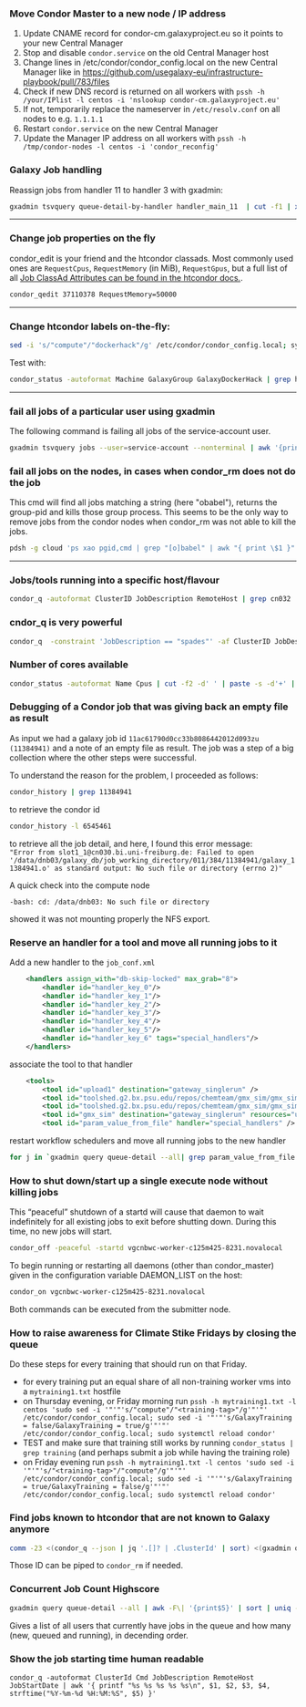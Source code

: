 ### Move Condor Master to a new node / IP address

1. Update CNAME record for condor-cm.galaxyproject.eu so it points to your new Central Manager
2. Stop and disable `condor.service` on the old Central Manager host
3. Change lines in /etc/condor/condor_config.local on the new Central Manager like in https://github.com/usegalaxy-eu/infrastructure-playbook/pull/783/files  
4. Check if new DNS record is returned on all workers with `pssh -h /your/IPlist -l centos -i 'nslookup condor-cm.galaxyproject.eu'`
5. If not, temporarily replace the nameserver in `/etc/resolv.conf` on all nodes to e.g. `1.1.1.1`
6. Restart `condor.service` on the new Central Manager
7. Update the Manager IP address on all workers with `pssh -h /tmp/condor-nodes -l centos -i 'condor_reconfig'`


### Galaxy Job handling 

Reassign jobs from handler 11 to handler 3 with gxadmin:

```bash
gxadmin tsvquery queue-detail-by-handler handler_main_11  | cut -f1 | xargs -I{} -n1 gxadmin mutate reassign-job-to-handler {} handler_main_3 --commit

```
------

### Change job properties on the fly

condor_edit is your friend and the htcondor classads. Most commonly used ones are `RequestCpus`, `RequestMemory` (in MiB), `RequestGpus`, but a full list of all [Job ClassAd Attributes can be found in the htcondor docs.](https://htcondor.readthedocs.io/en/latest/classad-attributes/job-classad-attributes.html).

```bash
condor_qedit 37110378 RequestMemory=50000
```

-----

### Change htcondor labels on-the-fly:

```bash
sed -i 's/"compute"/"dockerhack"/g' /etc/condor/condor_config.local; systemctl reload condor
```

Test with:

```bash
condor_status -autoformat Machine GalaxyGroup GalaxyDockerHack | grep hack | sort -u
```

-----

### fail all jobs of a particular user using gxadmin

The following command is failing all jobs of the service-account user.

```bash
gxadmin tsvquery jobs --user=service-account --nonterminal | awk '{print $1}' |  xargs -I {} -n 1 gxadmin mutate fail-job {} --commit 
```

### fail all jobs on the nodes, in cases when condor_rm does not do the job

This cmd will find all jobs matching a string (here "obabel"), returns the group-pid and kills those group process. This seems to be the only way
to remove jobs from the condor nodes when condor_rm was not able to kill the jobs.

```bash
pdsh -g cloud 'ps xao pgid,cmd | grep "[o]babel" | awk "{ print \$1 }" | xargs -I {} sudo kill -9 {}'
```

-----
### Jobs/tools running into a specific host/flavour

```bash
condor_q -autoformat ClusterID JobDescription RemoteHost | grep cn032
```

### cndor_q is very powerful

```bash
condor_q  -constraint 'JobDescription == "spades"' -af ClusterID JobDescription RemoteHost RequestMemory MemoryUsage HoldReason
```

### Number of cores available

```bash
condor_status -autoformat Name Cpus | cut -f2 -d' ' | paste -s -d'+' | bc
```

### Debugging of a Condor job that was giving back an empty file as result
As input we had a galaxy job id `11ac61790d0cc33b8086442012d093zu (11384941)` and a note of an empty file as result. The job was a step of a big collection where the other steps were successful.

To understand the reason for the problem, I proceeded as follows:

```bash
condor_history | grep 11384941
```
to retrieve the condor id

```bash
condor_history -l 6545461
```
to retrieve all the job detail, and here, I found this error message:  
`"Error from slot1_1@cn030.bi.uni-freiburg.de: Failed to open '/data/dnb03/galaxy_db/job_working_directory/011/384/11384941/galaxy_11384941.o' as standard output: No such file or directory (errno 2)"`

A quick check into the compute node
```[root@cn030 ~]# cd /data/dnb03
-bash: cd: /data/dnb03: No such file or directory
```
showed it was not mounting properly the NFS export.

### Reserve an handler for a tool and move all running jobs to it

Add a new handler to the `job_conf.xml`

```xml
	<handlers assign_with="db-skip-locked" max_grab="8">
		<handler id="handler_key_0"/>
		<handler id="handler_key_1"/>
		<handler id="handler_key_2"/>
		<handler id="handler_key_3"/>
		<handler id="handler_key_4"/>
		<handler id="handler_key_5"/>
		<handler id="handler_key_6" tags="special_handlers"/>
	</handlers>
```
associate the tool to that handler

```xml
	<tools>
		<tool id="upload1" destination="gateway_singlerun" />
		<tool id="toolshed.g2.bx.psu.edu/repos/chemteam/gmx_sim/gmx_sim/2020.4+galaxy0" destination="gateway_singlerun" resources="usegpu" />
		<tool id="toolshed.g2.bx.psu.edu/repos/chemteam/gmx_sim/gmx_sim/2019.1.5.1" destination="gateway_singlerun" resources="usegpu" />
		<tool id="gmx_sim" destination="gateway_singlerun" resources="usegpu" />
		<tool id="param_value_from_file" handler="special_handlers" />
```
restart workflow schedulers
and
move all running jobs to the new handler

```bash
for j in `gxadmin query queue-detail --all| grep param_value_from_file |grep -v handler_key_6 | cut -f2 -d'|' | paste -s -d ' '`; do gxadmin mutate reassign-job-to-handler $j handler_key_6 --commit;done
```

### How to shut down/start up a single execute node without killing jobs

This “peaceful” shutdown of a startd will cause that daemon to wait indefinitely for all existing jobs to exit before shutting down. During this time, no new jobs will start.
```bash
condor_off -peaceful -startd vgcnbwc-worker-c125m425-8231.novalocal
```

To begin running or restarting all daemons (other than condor_master) given in the configuration variable DAEMON_LIST on the host:
```bash
condor_on vgcnbwc-worker-c125m425-8231.novalocal
```

Both commands can be executed from the submitter node.

### How to raise awareness for Climate Stike Fridays by closing the queue
Do these steps for every training that should run on that Friday.
- for every training put an equal share of all non-training worker vms into a `mytraining1.txt` hostfile
- on Thursday evening, or Friday morning run `pssh -h mytraining1.txt -l centos 'sudo sed -i '"'"'s/"compute"/"<training-tag>"/g'"'"' /etc/condor/condor_config.local; sudo sed -i '"'"'s/GalaxyTraining = false/GalaxyTraining = true/g'"'"' /etc/condor/condor_config.local; sudo systemctl reload condor'`
- TEST and make sure that training still works by running `condor_status | grep training` (and perhaps submit a job while having the training role)
- on Friday evening run `pssh -h mytraining1.txt -l centos 'sudo sed -i '"'"'s/"<training-tag>"/"compute"/g'"'"' /etc/condor/condor_config.local; sudo sed -i '"'"'s/GalaxyTraining = true/GalaxyTraining = false/g'"'"' /etc/condor/condor_config.local; sudo systemctl reload condor'`

### Find jobs known to htcondor that are not known to Galaxy anymore

```bash
comm -23 <(condor_q --json | jq '.[]? | .ClusterId' | sort) <(gxadmin query queue-detail | awk '{print $5}' | sort) 
```

Those ID can be piped to `condor_rm` if needed.

### Concurrent Job Count Highscore
```bash
gxadmin query queue-detail --all | awk -F\| '{print$5}' | sort | uniq -c | sort -sn
```
Gives a list of all users that currently have jobs in the queue and how many (new, queued and running), in decending order.

### Show the job starting time human readable
```
condor_q -autoformat ClusterId Cmd JobDescription RemoteHost JobStartDate | awk '{ printf "%s %s %s %s %s\n", $1, $2, $3, $4, strftime("%Y-%m-%d %H:%M:%S", $5) }'
```
